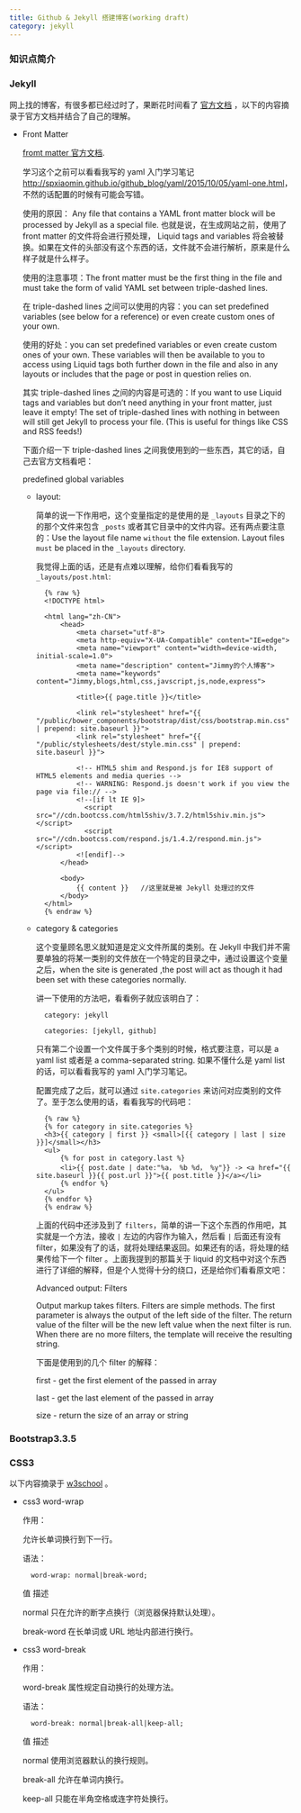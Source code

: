 ```yaml
---
title: Github & Jekyll 搭建博客(working draft)
category: jekyll 
---
```


### 知识点简介

### Jekyll 

网上找的博客，有很多都已经过时了，果断花时间看了 [官方文档](http://jekyllrb.com/docs/home/) ，以下的内容摘录于官方文档并结合了自己的理解。

- Front Matter 
 
    [fromt matter 官方文档](http://jekyllrb.com/docs/frontmatter/).

    学习这个之前可以看看我写的 yaml 入门学习笔记 <http://spxiaomin.github.io/github_blog/yaml/2015/10/05/yaml-one.html>，不然的话配置的时候有可能会写错。
    
    使用的原因： Any file that contains a YAML front matter block will be processed by Jekyll as a special file. 也就是说，在生成网站之前，使用了 front matter 的文件将会进行预处理， Liquid tags and variables 将会被替换。如果在文件的头部没有这个东西的话，文件就不会进行解析，原来是什么样子就是什么样子。
    
    使用的注意事项：The front matter must be the first thing in the file and must take the form of valid YAML set between triple-dashed lines. 
    
    在 triple-dashed lines 之间可以使用的内容：you can set predefined variables (see below for a reference) or even create custom ones of your own. 
    
    使用的好处：you can set predefined variables or even create custom ones of your own. These variables will then be available to you to access using Liquid tags both further down in the file and also in any layouts or includes that the page or post in question relies on.
    
    其实 triple-dashed lines 之间的内容是可选的：If you want to use Liquid tags and variables but don’t need anything in your front matter, just leave it empty! The set of triple-dashed lines with nothing in between will still get Jekyll to process your file. (This is useful for things like CSS and RSS feeds!)
    
    下面介绍一下 triple-dashed lines 之间我使用到的一些东西，其它的话，自己去官方文档看吧：
    
    predefined global variables
    
    - layout:
    
        简单的说一下作用吧，这个变量指定的是使用的是 `_layouts` 目录之下的的那个文件来包含 `_posts` 或者其它目录中的文件内容。还有两点要注意的：Use the layout file name `without` the file extension. Layout files `must` be placed in the  `_layouts` directory.
    
        我觉得上面的话，还是有点难以理解，给你们看看我写的 `_layouts/post.html`:
        
            {% raw %}
            <!DOCTYPE html>
            
            <html lang="zh-CN">
                <head>
                    <meta charset="utf-8">
                    <meta http-equiv="X-UA-Compatible" content="IE=edge">
                    <meta name="viewport" content="width=device-width, initial-scale=1.0">
                    <meta name="description" content="Jimmy的个人博客">
                    <meta name="keywords" content="Jimmy,blogs,html,css,javscript,js,node,express">
            
                    <title>{{ page.title }}</title>
            
                    <link rel="stylesheet" href="{{ "/public/bower_components/bootstrap/dist/css/bootstrap.min.css" | prepend: site.baseurl }}">
                    <link rel="stylesheet" href="{{ "/public/stylesheets/dest/style.min.css" | prepend: site.baseurl }}">
            
                    <!-- HTML5 shim and Respond.js for IE8 support of HTML5 elements and media queries -->
                    <!-- WARNING: Respond.js doesn't work if you view the page via file:// -->
                    <!--[if lt IE 9]>
                      <script src="//cdn.bootcss.com/html5shiv/3.7.2/html5shiv.min.js"></script>
                      <script src="//cdn.bootcss.com/respond.js/1.4.2/respond.min.js"></script>
                    <![endif]-->
                </head>
            
                <body>
                    {{ content }}   //这里就是被 Jekyll 处理过的文件
                </body>
            </html>
            {% endraw %}
            
    - category & categories
    
        这个变量顾名思义就知道是定义文件所属的类别。在 Jekyll 中我们并不需要单独的将某一类别的文件放在一个特定的目录之中，通过设置这个变量之后，when the site is generated ,the post will act as though it had been set with these categories normally. 
        
        讲一下使用的方法吧，看看例子就应该明白了：
        
            category: jekyll
        
            categories: [jekyll, github]
            
        只有第二个设置一个文件属于多个类别的时候，格式要注意，可以是 a yaml list 或者是 a comma-separated string. 如果不懂什么是 yaml list 的话，可以看看我写的 yaml 入门学习笔记。
        
        配置完成了之后，就可以通过 `site.categories` 来访问对应类别的文件了。至于怎么使用的话，看看我写的代码吧：

            {% raw %}
            {% for category in site.categories %}
            <h3>{{ category | first }} <small>[{{ category | last | size }}]</small></h3>
            <ul>
                {% for post in category.last %}
                <li>{{ post.date | date:"%a， %b %d， %y"}} -> <a href="{{ site.baseurl }}{{ post.url }}">{{ post.title }}</a></li>
                {% endfor %}
            </ul>
            {% endfor %}
            {% endraw %}

        上面的代码中还涉及到了 `filters`，简单的讲一下这个东西的作用吧，其实就是一个方法，接收 `|` 左边的内容作为输入，然后看 `|` 后面还有没有 filter，如果没有了的话，就将处理结果返回。如果还有的话，将处理的结果传给下一个 filter 。上面我提到的那篇关于 liquid 的文档中对这个东西进行了详细的解释，但是个人觉得十分的绕口，还是给你们看看原文吧：
        
        Advanced output: Filters
        
        Output markup takes filters. Filters are simple methods. The first parameter is always the output of the left side of the filter. The return value of the filter will be the new left value when the next filter is run. When there are no more filters, the template will receive the resulting string.
        
        下面是使用到的几个 filter 的解释：
        
        first - get the first element of the passed in array
        
        last - get the last element of the passed in array
        
        size - return the size of an array or string

        
    
### Bootstrap3.3.5



### CSS3

以下内容摘录于 [w3school](http://www.w3school.com.cn/css3/css3_text_effect.asp) 。

- css3 word-wrap 
    
    作用：

    允许长单词换行到下一行。

    语法：
    
        word-wrap: normal|break-word;
    
    值    描述

    normal    只在允许的断字点换行（浏览器保持默认处理）。

    break-word    在长单词或 URL 地址内部进行换行。
    
- css3 word-break

    作用：
    
    word-break 属性规定自动换行的处理方法。
    
    语法：
    
        word-break: normal|break-all|keep-all;

    值    描述

    normal    使用浏览器默认的换行规则。

    break-all    允许在单词内换行。

    keep-all    只能在半角空格或连字符处换行。



